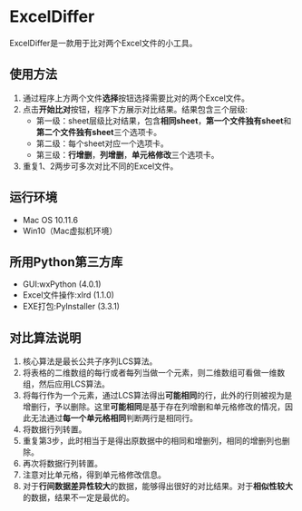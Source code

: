 # ExcelDiffer

ExcelDiffer是一款用于比对两个Excel文件的小工具。

## 使用方法
1. 通过程序上方两个文件**选择**按钮选择需要比对的两个Excel文件。
2. 点击**开始比对**按钮，程序下方展示对比结果。结果包含三个层级:
    * 第一级：sheet层级比对结果，包含**相同sheet**，**第一个文件独有sheet**和**第二个文件独有sheet**三个选项卡。
    * 第二级：每个sheet对应一个选项卡。
    * 第三级：**行增删**，**列增删**，**单元格修改**三个选项卡。
3. 重复1、2两步可多次对比不同的Excel文件。

## 运行环境
* Mac OS 10.11.6
* Win10（Mac虚拟机环境）

## 所用Python第三方库
* GUI:wxPython (4.0.1)
* Excel文件操作:xlrd (1.1.0)
* EXE打包:PyInstaller (3.3.1)

## 对比算法说明
1. 核心算法是最长公共子序列LCS算法。
2. 将表格的二维数组的每行或者每列当做一个元素，则二维数组可看做一维数组，然后应用LCS算法。
3. 将每行作为一个元素，通过LCS算法得出**可能相同**的行，此外的行则被视为是增删行，予以删除。这里**可能相同**是基于存在列增删和单元格修改的情况，因此无法通过**每一个单元格相同**判断两行是相同行。
4. 将数据行列转置。
5. 重复第3步，此时相当于是得出原数据中的相同和增删列，相同的增删列也删除。
6. 再次将数据行列转置。
7. 注意对比单元格，得到单元格修改信息。
8. 对于**行间数据差异性较大**的数据，能够得出很好的对比结果。对于**相似性较大**的数据，结果不一定是最优的。